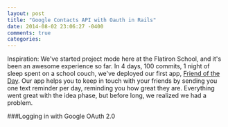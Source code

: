 ```yaml
---
layout: post
title: "Google Contacts API with Oauth in Rails"
date: 2014-08-02 23:06:27 -0400
comments: true
categories: 
---
```


Inspiration: We've started project mode here at the Flatiron School, and it's been an awesome experience so far. In 4 days, 100 commits, 1 night of sleep spent on a school couch, we've deployed our first app, [Friend of the Day](http://www.intouchbetter.herokuapp.com). Our app helps you to keep in touch with your friends by sending you one text reminder per day, reminding you how great they are. Everything went great with the idea phase, but before long, we realized we had a problem.

<!--More-->

###Logging in with Google OAuth 2.0


